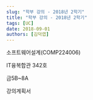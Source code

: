 ```yaml
---
slug: "학부 강의 - 2018년 2학기"
title: "학부 강의 - 2018년 2학기"
tags: [UC]
date: 2018-09-01
authors: [김덕엽]
---
```


소프트웨어설계(COMP224006)

IT융복합관 342호

금5B~8A

강의계획서
